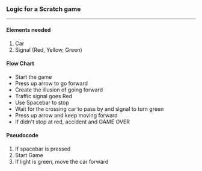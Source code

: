 ### Logic for a Scratch game

---

#### Elements needed

1. Car
2. Signal (Red, Yellow, Green)

#### Flow Chart

- Start the game
- Press up arrow to go forward
- Create the illusion of going forward
- Traffic signal goes Red
- Use Spacebar to stop
- Wait for the crossing car to pass by and signal to turn green
- Press up arrow and keep moving forward
- If didn't stop at red, accident and GAME OVER

#### Pseudocode

1. If spacebar is pressed
2. Start Game
3. If light is green, move the car forward
